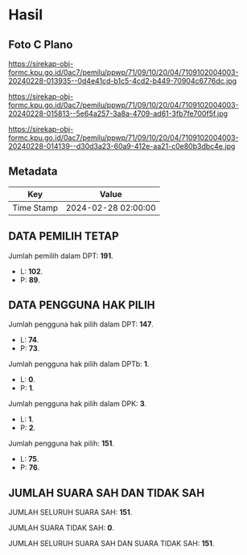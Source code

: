 # Hasil

## Foto C Plano

https://sirekap-obj-formc.kpu.go.id/0ac7/pemilu/ppwp/71/09/10/20/04/7109102004003-20240228-013935--0d4e41cd-b1c5-4cd2-b449-70904c6776dc.jpg

https://sirekap-obj-formc.kpu.go.id/0ac7/pemilu/ppwp/71/09/10/20/04/7109102004003-20240228-015813--5e64a257-3a8a-4709-ad61-3fb7fe700f5f.jpg

https://sirekap-obj-formc.kpu.go.id/0ac7/pemilu/ppwp/71/09/10/20/04/7109102004003-20240228-014139--d30d3a23-60a9-412e-aa21-c0e80b3dbc4e.jpg


## Metadata

| Key        | Value               |
| ---------- | ------------------- |
| Time Stamp | 2024-02-28 02:00:00 |


## DATA PEMILIH TETAP

Jumlah pemilih dalam DPT: **191**.
 * L: **102**.
 * P: **89**.

## DATA PENGGUNA HAK PILIH

Jumlah pengguna hak pilih dalam DPT: **147**.
 * L: **74**.
 * P: **73**.

Jumlah pengguna hak pilih dalam DPTb: **1**.
 * L: **0**.
 * P: **1**.

Jumlah pengguna hak pilih dalam DPK: **3**.
 * L: **1**.
 * P: **2**.

Jumlah pengguna hak pilih: **151**.
 * L: **75**.
 * P: **76**.

## JUMLAH SUARA SAH DAN TIDAK SAH

JUMLAH SELURUH SUARA SAH: **151**.

JUMLAH SUARA TIDAK SAH: **0**.

JUMLAH SELURUH SUARA SAH DAN SUARA TIDAK SAH: **151**.


